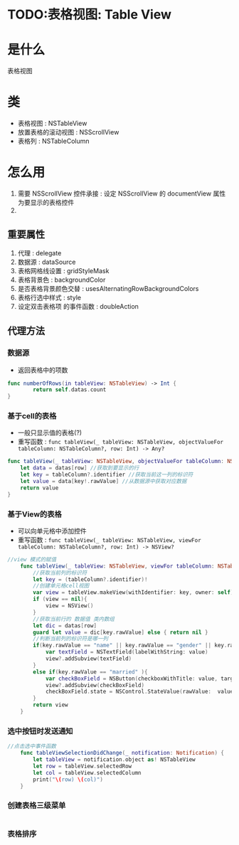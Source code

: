 # TODO:表格视图: Table View

# 是什么

 表格视图

# 类

- 表格视图 : NSTableView
- 放置表格的滚动视图 : NSScrollView
- 表格列 : NSTableColumn

# 怎么用

1. 需要 NSScrollView 控件承接 : 设定 NSScrollView 的 documentView 属性为要显示的表格控件
2. 

## 重要属性

1. 代理 : delegate
2. 数据源 : dataSource
3. 表格网格线设置 : gridStyleMask
4. 表格背景色 : backgroundColor 
5. 是否表格背景颜色交替 : usesAlternatingRowBackgroundColors
6. 表格行选中样式 : style
7. 设定双击表格项 的事件函数 : doubleAction

## 代理方法

### 数据源

- 返回表格中的项数

```swift
func numberOfRows(in tableView: NSTableView) -> Int {
        return self.datas.count
}
```

### 基于cell的表格

- 一般只显示值的表格(?)
- 重写函数 : `func tableView(_ tableView: NSTableView, objectValueFor tableColumn: NSTableColumn?, row: Int) -> Any?`

```swift
func tableView(_ tableView: NSTableView, objectValueFor tableColumn: NSTableColumn?, row: Int) -> Any? {
    let data = datas[row] //获取到要显示的行
    let key = tableColumn?.identifier //获取当前这一列的标识符
    let value = data[key!.rawValue] //从数据源中获取对应数据
    return value
}
```

### 基于View的表格

- 可以向单元格中添加控件
- 重写函数 : `func tableView(_ tableView: NSTableView, viewFor tableColumn: NSTableColumn?, row: Int) -> NSView?`

```swift
//view 模式的赋值
    func tableView(_ tableView: NSTableView, viewFor tableColumn: NSTableColumn?, row: Int) -> NSView? {
        //获取当前列的标识符
        let key = (tableColumn?.identifier)!
        //创建单元格cell视图
        var view = tableView.makeView(withIdentifier: key, owner: self)
        if (view == nil){
            view = NSView()
        }
        //获取当前行的 数据值 类内数组
        let dic = datas[row]
        guard let value = dic[key.rawValue] else { return nil }
        //判断当前列的标识符是哪一列
        if(key.rawValue == "name" || key.rawValue == "gender" || key.rawValue == "job" || key.rawValue == "name"){
            var textField = NSTextField(labelWithString: value)
            view?.addSubview(textField)
        }
        else if(key.rawValue == "married" ){
            var checkBoxField = NSButton(checkboxWithTitle: value, target: self, action: nil)
            view?.addSubview(checkBoxField)
            checkBoxField.state = NSControl.StateValue(rawValue:  value == "yes" ? 1:0)
        }
        return view
    }
```

### 选中按钮时发送通知

```swift
//点击选中事件函数
    func tableViewSelectionDidChange(_ notification: Notification) {
        let tableView = notification.object as! NSTableView
        let row = tableView.selectedRow
        let col = tableView.selectedColumn
        print("\(row) \(col)")
    }
```

### 创建表格三级菜单

 

```swift

```

### 表格排序